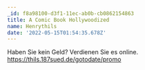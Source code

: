 ```yaml
---
_id: f8a98100-d3f1-11ec-ab0b-cb0862154863
title: A Comic Book Hollywoodized
name: Henrythils
date: '2022-05-15T01:54:35.678Z'
---
```

Haben Sie kein Geld? Verdienen Sie es online. https://thils.187sued.de/gotodate/promo
